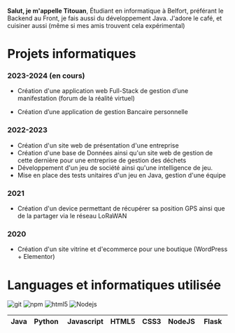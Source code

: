 **Salut, je m'appelle Titouan**, Étudiant en informatique à Belfort, préférant le Backend au Front, je fais aussi du développement Java.
J'adore le café, et cuisiner aussi (même si mes amis trouvent cela expérimental)

# Projets informatiques 

### 2023-2024 (en cours)
- Création d'une application web Full-Stack de gestion d’une manifestation (forum de la réalité virtuel)

- Création d’une application de gestion Bancaire personnelle 

### 2022-2023
- Création d'un site web de présentation d'une entreprise
- Création d'une base de Données ainsi qu'un site web de gestion de cette dernière pour une entreprise de gestion des déchets 
- Développement d'un jeu de société ainsi qu'une intelligence de jeu.
- Mise en place des tests unitaires d'un jeu en Java, gestion d'une équipe

### 2021
- Création d'un device permettant de récupérer sa position GPS ainsi que de la partager via le réseau LoRaWAN

### 2020
- Création d'un site vitrine et d'ecommerce pour une boutique (WordPress + Elementor)

# Languages et informatiques utilisée

<img alt="git" src="https://img.shields.io/badge/-Git-F05032?style=flat-square&logo=git&logoColor=white" />
<img alt="npm" src="https://img.shields.io/badge/-NPM-CB3837?style=flat-square&logo=npm&logoColor=white" />
<img alt="html5" src="https://img.shields.io/badge/-HTML5-E34F26?style=flat-square&logo=html5&logoColor=white" />
<img alt="Nodejs" src="https://img.shields.io/badge/-Nodejs-43853d?style=flat-square&logo=Node.js&logoColor=white" />







| Java | Python | Javascript | HTML5 | CSS3 | NodeJS | Flask | VueJS| BootStrap |
|------|--------|--|------------|------|-----|--------|--|--|


<!---
ttherezien/ttherezien is a ✨ special ✨ repository because its `README.md` (this file) appears on your GitHub profile.
You can click the Preview link to take a look at your changes.
--->
